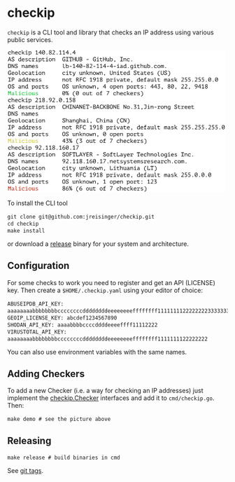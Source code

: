 # checkip

`checkip` is a CLI tool and library that checks an IP address using various
public services.

<img src="checkip.png" width="500">

To install the CLI tool

```
git clone git@github.com:jreisinger/checkip.git
cd checkip
make install
```

or download a [release](https://github.com/jreisinger/checkip/releases)
binary for your system and architecture.

## Configuration

For some checks to work you need to register and get an API (LICENSE) key.
Then create a `$HOME/.checkip.yaml` using your editor of choice:

```
ABUSEIPDB_API_KEY: aaaaaaaabbbbbbbbccccccccddddddddeeeeeeeeffffffff11111111222222223333333344444444
GEOIP_LICENSE_KEY: abcdef1234567890
SHODAN_API_KEY: aaaabbbbccccddddeeeeffff11112222
VIRUSTOTAL_API_KEY: aaaaaaaabbbbbbbbccccccccddddddddeeeeeeeeffffffff1111111122222222
```

You can also use environment variables with the same names.

## Adding Checkers

To add a new Checker (i.e. a way for checking an IP addresses) just implement
the
[checkip.Checker](https://pkg.go.dev/github.com/jreisinger/checkip#Checker)
interfaces and add it to `cmd/checkip.go`. Then:

```
make demo # see the picture above
```

## Releasing

```
make release # build binaries in cmd
```

See [git tags](https://reisinge.net/notes/prog/git#tags).
